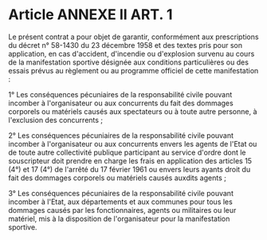 # Article ANNEXE II ART. 1

Le présent contrat a pour objet de garantir, conformément aux prescriptions du décret n° 58-1430 du 23 décembre 1958 et des textes pris pour son application, en cas d'accident, d'incendie ou d'explosion survenu au cours de la manifestation sportive désignée aux conditions particulières ou des essais prévus au règlement ou au programme officiel de cette manifestation :

1° Les conséquences pécuniaires de la responsabilité civile pouvant incomber à l'organisateur ou aux concurrents du fait des dommages corporels ou matériels causés aux spectateurs ou à toute autre personne, à l'exclusion des concurrents ;

2° Les conséquences pécuniaires de la responsabilité civile pouvant incomber à l'organisateur ou aux concurrents envers les agents de l'Etat ou de toute autre collectivité publique participant au service d'ordre dont le souscripteur doit prendre en charge les frais en application des articles 15 (4°) et 17 (4°) de l'arrêté du 17 février 1961 ou envers leurs ayants droit du fait des dommages corporels ou matériels causés auxdits agents ;

3° Les conséquences pécuniaires de la responsabilité civile pouvant incomber à l'Etat, aux départements et aux communes pour tous les dommages causés par les fonctionnaires, agents ou militaires ou leur matériel, mis à la disposition de l'organisateur pour la manifestation sportive.
